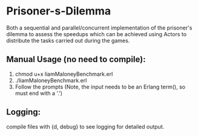# Prisoner-s-Dilemma
Both a sequential and parallel/concurrent implementation of the prisoner's dilemma to assess the speedups which can be achieved using Actors to distribute the tasks carried out during the games.

## Manual Usage (no need to compile):
1.  chmod u+x liamMaloneyBenchmark.erl
2.  ./liamMaloneyBenchmark.erl
3.  Follow the prompts (Note, the input needs to be an Erlang term(), so must end with a '.')	

## Logging:
compile files with {d, debug} to see logging for detailed output.